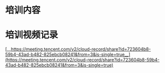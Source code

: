 # 培训内容





# 培训视频记录

[__https://meeting.tencent.com/v2/cloud-record/share?id=723604b8-59b4-43ad-b482-825ebcb08241&from=3&is-single=true__](https://meeting.tencent.com/v2/cloud-record/share?id=723604b8-59b4-43ad-b482-825ebcb08241&from=3&is-single=true)